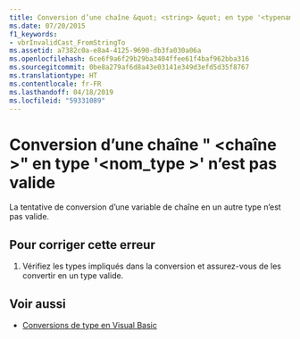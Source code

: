 ```yaml
---
title: Conversion d’une chaîne &quot; <string> &quot; en type '<typename>' n’est pas valide
ms.date: 07/20/2015
f1_keywords:
- vbrInvalidCast_FromStringTo
ms.assetid: a7382c0a-e8a4-4125-9690-db3fa030a06a
ms.openlocfilehash: 6ce6f9a6f29b29ba3404ffee61f4baf962bba316
ms.sourcegitcommit: 0be8a279af6d8a43e03141e349d3efd5d35f8767
ms.translationtype: HT
ms.contentlocale: fr-FR
ms.lasthandoff: 04/18/2019
ms.locfileid: "59331089"
---
```

# <a name="cast-from-string-quotstringquot-to-type-typename-is-not-valid"></a>Conversion d’une chaîne &quot; \<chaîne >&quot; en type '\<nom_type >' n’est pas valide
La tentative de conversion d’une variable de chaîne en un autre type n’est pas valide.  
  
## <a name="to-correct-this-error"></a>Pour corriger cette erreur  
  
1. Vérifiez les types impliqués dans la conversion et assurez-vous de les convertir en un type valide.  
  
## <a name="see-also"></a>Voir aussi

- [Conversions de type en Visual Basic](../../visual-basic/programming-guide/language-features/data-types/type-conversions.md)
